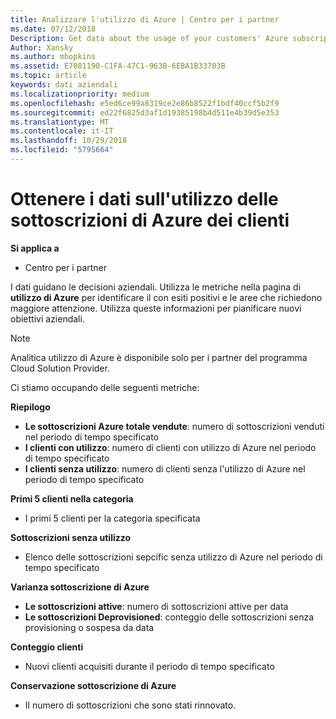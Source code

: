 ```yaml
---
title: Analizzare l'utilizzo di Azure | Centro per i partner
ms.date: 07/12/2018
Description: Get data about the usage of your customers' Azure subscriptions.
Author: Xansky
ms.author: mhopkins
ms.assetid: E7081190-C1FA-47C1-963B-6EBA1B33703B
ms.topic: article
keywords: dati aziendali
ms.localizationpriority: medium
ms.openlocfilehash: e5ed6ce99a8319ce2e86b8522f1bdf40ccf5b2f9
ms.sourcegitcommit: ed22f6825d3af1d19385198b4d511e4b39d5e353
ms.translationtype: MT
ms.contentlocale: it-IT
ms.lasthandoff: 10/29/2018
ms.locfileid: "5795664"
---
```

# <a name="get-data-about-the-usage-of-your-customers-azure-subscriptions"></a>Ottenere i dati sull'utilizzo delle sottoscrizioni di Azure dei clienti 

**Si applica a**
- Centro per i partner

I dati guidano le decisioni aziendali. Utilizza le metriche nella pagina di **utilizzo di Azure** per identificare il con esiti positivi e le aree che richiedono maggiore attenzione. Utilizza queste informazioni per pianificare nuovi obiettivi aziendali.

> [!NOTE]
> Analitica utilizzo di Azure è disponibile solo per i partner del programma Cloud Solution Provider.

Ci stiamo occupando delle seguenti metriche:

**Riepilogo**  
 - **Le sottoscrizioni Azure totale vendute**: numero di sottoscrizioni venduti nel periodo di tempo specificato  
 - **I clienti con utilizzo**: numero di clienti con utilizzo di Azure nel periodo di tempo specificato  
 - **I clienti senza utilizzo**: numero di clienti senza l'utilizzo di Azure nel periodo di tempo specificato  

**Primi 5 clienti nella categoria**  
 -  I primi 5 clienti per la categoria specificata  

**Sottoscrizioni senza utilizzo**  
 -  Elenco delle sottoscrizioni sepcific senza utilizzo di Azure nel periodo di tempo specificato  

**Varianza sottoscrizione di Azure**  
 - **Le sottoscrizioni attive**: numero di sottoscrizioni attive per data  
 - **Le sottoscrizioni Deprovisioned**: conteggio delle sottoscrizioni senza provisioning o sospesa da data  

**Conteggio clienti**
 - Nuovi clienti acquisiti durante il periodo di tempo specificato  

**Conservazione sottoscrizione di Azure**  
 - Il numero di sottoscrizioni che sono stati rinnovato.   
  